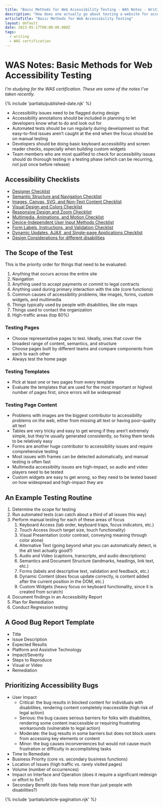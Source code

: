 ```yaml
---
title: "Basic Methods for Web Accessibility Testing - WAS Notes - Writing - Dustin Whisman"
description: "How does one actually go about testing a website for accessibility issues?"
articleTitle: "Basic Methods for Web Accessibility Testing"
layout: default
date: 2023-05-17T00:00:00.000Z
tags:
  - writing
  - WAS certification
---
```


# WAS Notes: Basic Methods for Web Accessibility Testing

_I'm studying for the WAS certification. These are some of the notes I've taken recently._

{% include 'partials/published-date.njk' %}

- Accessibility issues need to be flagged during design
- Accessibility annotations should be included in planning to let developers know what to do and look out for
- Automated tests should be run regularly during development so that easy-to-find issues aren’t caught at the end when the focus should be on manual testing
- Developers should be doing basic keyboard accessibility and screen reader checks, especially when building custom widgets
- Team members who are most qualified to check for accessibility issues should do thorough testing in a testing phase (which can be recurring, not just once before release)

## Accessibility Checklists

- [Designer Checklist](https://media.dequeuniversity.com/courses/generic/testing-basic-method-and-tools/2.0/en/docs/dq-designers-checklist.pdf)
- [Semantic Structure and Navigation Checklist](https://media.dequeuniversity.com/courses/generic/testing-basic-method-and-tools/2.0/en/docs/module-semantic-checklist.pdf)
- [Images, Canvas, SVG, and Non-Text Content Checklist](https://media.dequeuniversity.com/courses/generic/testing-basic-method-and-tools/2.0/en/docs/module-images-checklist.pdf)
- [Visual Design and Colors Checklist](https://media.dequeuniversity.com/courses/generic/testing-basic-method-and-tools/2.0/en/docs/module-visual-design-checklist.pdf)
- [Responsive Design and Zoom Checklist](https://media.dequeuniversity.com/courses/generic/testing-basic-method-and-tools/2.0/en/docs/module-responsive-zoom-checklist.pdf)
- [Multimedia, Animations, and Motion Checklist](https://media.dequeuniversity.com/courses/generic/testing-basic-method-and-tools/2.0/en/docs/module-multimedia-checklist.pdf)
- [Device-Independent User Input Methods Checklist](https://media.dequeuniversity.com/courses/generic/testing-basic-method-and-tools/2.0/en/docs/module-input-methods-checklist.pdf)
- [Form Labels, Instructions, and Validation Checklist](https://media.dequeuniversity.com/courses/generic/testing-basic-method-and-tools/2.0/en/docs/module-forms-checklist.pdf)
- [Dynamic Updates, AJAX, and Single-page Applications Checklist](https://media.dequeuniversity.com/courses/generic/testing-basic-method-and-tools/2.0/en/docs/module-dynamic-updates-checklist.pdf)
- [Design Considerations for different disabilities](https://media.dequeuniversity.com/courses/generic/testing-basic-method-and-tools/2.0/en/docs/dq-design-considerations.pdf)

## The Scope of the Test

This is the priority order for things that need to be evaluated:

1. Anything that occurs across the entire site
2. Navigation
3. Anything used to accept payments or commit to legal contracts
4. Anything used during primary interaction with the site (core functions)
5. Common causes of accessibility problems, like images, forms, custom widgets, and multimedia
6. Things typically used by people with disabilities, like site maps
7. Things used to contact the organization
8. High-traffic areas (top 80%)

### Testing Pages

- Choose representative pages to test. Ideally, ones that cover the broadest range of content, semantics, and structure
- Choose pages built by different teams and compare components from each to each other
- Always test the home page

### Testing Templates

- Pick at least one or two pages from every template
- Evaluate the templates that are used for the most important or highest number of pages first, since errors will be widespread

### Testing Page Content

- Problems with images are the biggest contributor to accessibility problems on the web, either from missing alt text or having poor-quality alt text
- Tables are very tricky and easy to get wrong if they aren’t extremely simple, but they’re usually generated consistently, so fixing them tends to be relatively easy
- Forms are another huge contributor to accessibility issues and require comprehensive testing
- Most issues with frames can be detected automatically, and manual testing is often fast
- Multimedia accessibility issues are high-impact, so audio and video players need to be tested
- Custom widgets are easy to get wrong, so they need to be tested based on how widespread and high-impact they are

## An Example Testing Routine

1. Determine the scope for testing
2. Run automated tests (can catch about a third of all issues this way)
3. Perform manual testing for each of these areas of focus
    1. Keyboard Access (tab order, keyboard traps, focus indicators, etc.)
    2. Touch Access (touch target size, touch functionality)
    3. Visual Presentation (color contrast, conveying meaning through color alone)
    4. Alternative Text (going beyond what you can automatically detect, is the alt text actually good?)
    5. Audio and Video (captions, transcripts, and audio descriptions)
    6. Semantics and Document Structure (landmarks, headings, link text, etc.)
    7. Forms (labels and descriptive text, validation and feedback, etc.)
    8. Dynamic Content (does focus update correctly, is content added after the current position in the DOM, etc.)
    9. Custom Widgets (heavy focus on keyboard functionality, since it is created from scratch)
4. Document findings in an Accessibility Report
5. Plan for Remediation
6. Conduct Regression testing

## A Good Bug Report Template

- Title
- Issue Description
- Expected Results
- Platform and Assistive Technology
- Impact/Severity
- Steps to Reproduce
- Visual or Video
- Remediation

## Prioritizing Accessibility Bugs

- User Impact
    - Critical: the bug results in blocked content for individuals with disabilities, rendering content completely inaccessible (high risk of legal action)
    - Serious: the bug causes serious barriers for folks with disabilities, rendering some content inaccessible or requiring frustrating workarounds (vulnerable to legal action)
    - Moderate: the bug results in some barriers but does not block users from accessing key elements or content
    - Minor: the bug causes inconveniences but would not cause much frustration or difficulty in accomplishing tasks
- Time to Remediate
- Business Priority (core vs. secondary business functions)
- Location of Issues (high traffic vs. rarely visited pages)
- Volume (number of occurrences)
- Impact on Interface and Operation (does it require a significant redesign or effort to fix?)
- Secondary Benefit (do fixes help more than just people with disabilities?)

{% include 'partials/article-pagination.njk' %}
